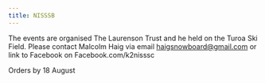 ```yaml
---
title: NISSSB
---
```

The events are organised The Laurenson Trust and he held on the Turoa Ski Field. Please contact Malcolm Haig via email haigsnowboard@gmail.com or link to Facebook on Facebook.com/k2nisssc 

Orders by 18 August

